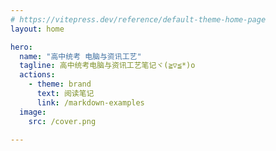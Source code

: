 ```yaml
---
# https://vitepress.dev/reference/default-theme-home-page
layout: home

hero:
  name: "高中统考 电脑与资讯工艺"
  tagline: 高中统考电脑与资讯工艺笔记ヾ(≧▽≦*)o
  actions:
    - theme: brand
      text: 阅读笔记
      link: /markdown-examples
  image:
    src: /cover.png
      
---
```



